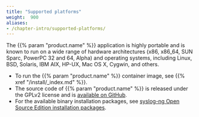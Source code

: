 ```yaml
---
title: "Supported platforms"
weight:  900
aliases:
- /chapter-intro/supported-platforms/
---
```

<!-- DISCLAIMER: This file is based on the syslog-ng Open Source Edition documentation https://github.com/balabit/syslog-ng-ose-guides/commit/2f4a52ee61d1ea9ad27cb4f3168b95408fddfdf2 and is used under the terms of The syslog-ng Open Source Edition Documentation License. The file has been modified by Axoflow. -->

The {{% param "product.name" %}} application is highly portable and is known to run on a wide range of hardware architectures (x86, x86_64, SUN Sparc, PowerPC 32 and 64, Alpha) and operating systems, including Linux, BSD, Solaris, IBM AIX, HP-UX, Mac OS X, Cygwin, and others.

- To run the {{% param "product.name" %}} container image, see {{% xref "/install/_index.md" %}}.
- The source code of {{% param "product.name" %}} is released under the GPLv2 license and is [available on GitHub](https://github.com/syslog-ng/syslog-ng).
- For the available binary installation packages, see [syslog-ng Open Source Edition installation packages](https://github.com/syslog-ng/syslog-ng/#installation-from-binaries).
